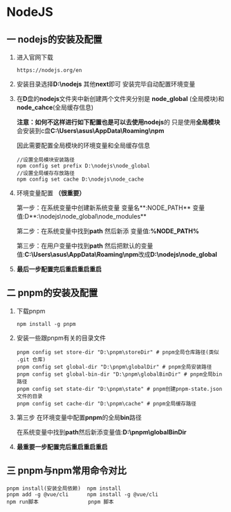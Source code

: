 # NodeJS
## 一 nodejs的安装及配置

1. 进入官网下载

   ```
   https://nodejs.org/en
   ```

2. 安装目录选择**D:\nodejs** 其他**next**即可 安装完毕自动配置环境变量

3. 在**D**盘的**nodejs**文件夹中新创建两个文件夹分别是 **node_global** (全局模块)和 **node_cahce**(全局缓存信息)

   **注意：**如何不这样进行如下配置也是可以去使用**nodejs**的 只是使用**全局模块**会安装到c盘**C:\Users\asus\AppData\Roaming\npm**

   因此需要配置全局模块的环境变量和全局缓存信息

   ```
   //设置全局模块安装路径
   npm config set prefix D:\nodejs\node_global
   //设置全局缓存存放路径
   npm config set cache D:\nodejs\node_cache
   ```

4. 环境变量配置 **（很重要）**

   第一步：在系统变量中创建新系统变量 变量名**:NODE_PATH**  变量值:D**:\nodejs\node_global\node_modules**

   第二步：在系统变量中找到**path** 然后新添 变量值:**%NODE_PATH%**

   第三步：在用户变量中找到**path** 然后把默认的变量值:**C:\Users\asus\AppData\Roaming\npm**改成**D:\nodejs\node_global**

5. **最后一步配置完后重启重启重启**

## 二 pnpm的安装及配置

1. 下载pnpm

   ```
   npm install -g pnpm
   ```

2. 安装一些跟pnpm有关的目录文件

   ```
   pnpm config set store-dir "D:\pnpm\storeDir" # pnpm全局仓库路径(类似 .git 仓库)
   pnpm config set global-dir "D:\pnpm\globalDir" # pnpm全局安装路径
   pnpm config set global-bin-dir "D:\pnpm\globalBinDir" # pnpm全局bin路径
   pnpm config set state-dir "D:\pnpm\state" # pnpm创建pnpm-state.json文件的目录
   pnpm config set cache-dir "D:\pnpm\cache" # pnpm全局缓存路径
   ```

3. 第三步 在环境变量中配置**pnpm**的全局**bin**路径

   在系统变量中找到**path**然后新添变量值:**D:\pnpm\globalBinDir**

4. **最重要一步配置完后重启重启重启**

## 三 pnpm与npm常用命令对比

```
pnpm install(安装全局依赖)  npm install
pnpm add -g @vue/cli      npm install -g @vue/cli
npm run脚本                pnpm 脚本
```